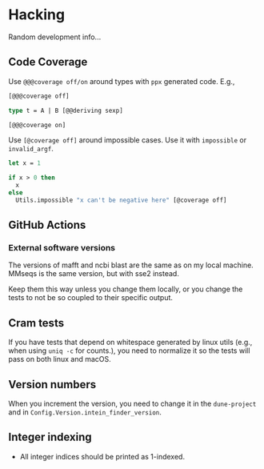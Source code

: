 # Hacking

Random development info...

## Code Coverage

Use `@@@coverage off/on` around types with `ppx` generated code.  E.g.,

```ocaml
[@@@coverage off]

type t = A | B [@@deriving sexp]

[@@@coverage on]
```

Use `[@coverage off]` around impossible cases.  Use it with `impossible` or `invalid_argf`.

```ocaml
let x = 1

if x > 0 then
  x
else
  Utils.impossible "x can't be negative here" [@coverage off]
```

## GitHub Actions

### External software versions

The versions of mafft and ncbi blast are the same as on my local machine.  MMseqs is the same version, but with sse2 instead.

Keep them this way unless you change them locally, or you change the tests to not be so coupled to their specific output.

## Cram tests

If you have tests that depend on whitespace generated by linux utils  (e.g., when using `uniq -c` for counts.), you need to normalize it so the tests will pass on both linux and macOS. 

## Version numbers

When you increment the version, you need to change it in the `dune-project` and in `Config.Version.intein_finder_version`.

## Integer indexing

- All integer indices should be printed as 1-indexed.
